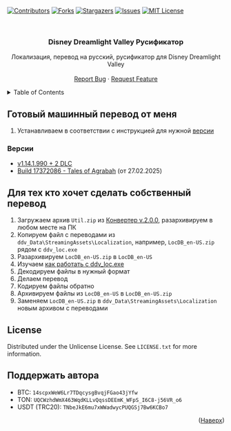 <a id="readme-top"></a>

[![Contributors][contributors-shield]][contributors-url]
[![Forks][forks-shield]][forks-url]
[![Stargazers][stars-shield]][stars-url]
[![Issues][issues-shield]][issues-url]
[![MIT License][license-shield]][license-url]

<br />
<div align="center">
  <h3 align="center">Disney Dreamlight Valley Русификатор</h3>

  <p align="center">
    Локализация, перевод на русский, русификатор для Disney Dreamlight Valley 
    <br />
    <br />
    <a href="https://github.com/bombibanena/DreamLightValley-Localization/issues/new?labels=bug">Report Bug</a>
    &middot;
    <a href="https://github.com/bombibanena/DreamLightValley-Localization/issues/new?labels=enhancement">Request Feature</a>
  </p>
</div>

<details>
  <summary>Table of Contents</summary>
  <ol>
    <li>
      <a href="#готовый-машинный-перевод-от-меня">Готовый машинный перевод от меня</a>
      <ul>
        <li><a href="#версии">Версии</a></li>
      </ul>
    </li>
    <li>
      <a href="#для-тех-кто-хочет-сделать-собственный-перевод">Для тех кто хочет сделать собственный перевод</a>
    </li>
    <li><a href="#license">License</a></li>
    <li><a href="#поддержать-автора">Поддержать автора</a></li>
  </ol>
</details>

## Готовый машинный перевод от меня

1. Устанавливаем в соответствии с инструкцией для нужной [версии](#версии)

### Версии

- [v1.14.1.990 + 2 DLC](https://github.com/bombibanena/DreamLightValley-Localization/releases/tag/v.2.0.0-v1.14.1.990%2B2DLC)
- [Build 17372086 - Tales of Agrabah](https://github.com/bombibanena/DreamLightValley-Localization/releases/tag/v.1.0.0-Build-17372086) (от 27.02.2025)


## Для тех кто хочет сделать собственный перевод

1. Загружаем архив `Util.zip` из [Конвертер v.2.0.0](https://github.com/bombibanena/DreamLightValley-Localization/releases/tag/v.2.0.0), разархивируем в любом месте на ПК
2. Копируем файл с переводами из `ddv_Data\StreamingAssets\Localization`, например, `LocDB_en-US.zip` рядом с `ddv_loc.exe`
3. Разархивируем `LocDB_en-US.zip` в `LocDB_en-US`
4. Изучаем [как работать с ddv_loc.exe](/apps/util/docs/ddv_loc.exe.md)
5. Декодируем файлы в нужный формат
6. Делаем перевод
7. Кодируем файлы обратно
8. Архивируем файлы из `LocDB_en-US` в `LocDB_en-US.zip`
9. Заменяем `LocDB_en-US.zip` в `ddv_Data\StreamingAssets\Localization` новым архивом с переводами


## License

Distributed under the Unlicense License. See `LICENSE.txt` for more information.


## Поддержать автора

- BTC: `14scpxWeW6Lr7TDqcysgBvqjFGao43jYfw`
- TON: `UQCWzhdWmX463WqdKLLvQqssDEEmK_WFpS_I6C8-j56VR_o6`
- USDT (TRC20): `TNbeJkE6mu7xWWadwycPUQGSj7Bw6KCBo7`

<p align="right">(<a href="#readme-top">Наверх</a>)</p>


[contributors-shield]: https://img.shields.io/github/contributors/bombibanena/DreamLightValley-Localization.svg?style=for-the-badge
[contributors-url]: https://github.com/bombibanena/DreamLightValley-Localization/graphs/contributors
[forks-shield]: https://img.shields.io/github/forks/bombibanena/DreamLightValley-Localization.svg?style=for-the-badge
[forks-url]: https://github.com/bombibanena/DreamLightValley-Localization/network/members
[stars-shield]: https://img.shields.io/github/stars/bombibanena/DreamLightValley-Localization.svg?style=for-the-badge
[stars-url]: https://github.com/bombibanena/DreamLightValley-Localization/stargazers
[issues-shield]: https://img.shields.io/github/issues/bombibanena/DreamLightValley-Localization.svg?style=for-the-badge
[issues-url]: https://github.com/bombibanena/DreamLightValley-Localization/issues
[license-shield]: https://img.shields.io/github/license/bombibanena/DreamLightValley-Localization.svg?style=for-the-badge
[license-url]: https://github.com/bombibanena/DreamLightValley-Localization/blob/master/LICENSE.txt

